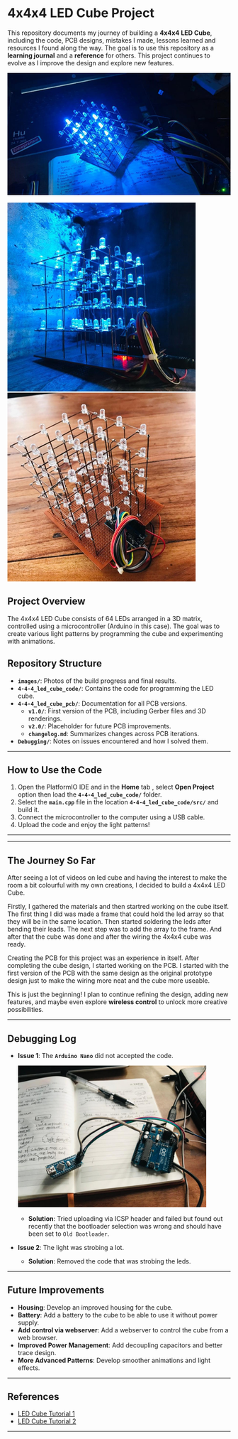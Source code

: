 # 4x4x4 LED Cube Project

This repository documents my journey of building a **4x4x4 LED Cube**, including the code, PCB designs, mistakes I made, lessons learned and resources I found along the way. The goal is to use this repository as a **learning journal** and a **reference** for others. This project continues to evolve as I improve the design and explore new features.

![LED Cube](./images/final-cube.jpg)

<p float="left">
<img src="./images/cube-image%20(46).jpg" width="425"/> 
<img src="./images/cube-image%20(50).jpg" width="425"/>
</p>

<!-- # 4-4-4_led_cube

An interactive 4x4x4 LED Cube project with PCB design, code, debugging logs, and lessons learned, documenting my journey and future improvements.

This project was in the back of my head from few time. I thought this would be a nice showpiece and also enhance my learning and I embarked on this journey of creating an interactive 4x4x4 LED Cube. I hope you enjoy it! -->

## Project Overview

The 4x4x4 LED Cube consists of 64 LEDs arranged in a 3D matrix, controlled using a microcontroller (Arduino in this case). The goal was to create various light patterns by programming the cube and experimenting with animations.

<!--
## Repository Structure

444-LED-Cube/
│
├── Code/ # All code files (Arduino scripts or others)
│ └── main.ino # Example of the main code file
│
├── Images/ # All images related to the project
│ └── build-step1.jpg
│ └── final-cube.jpg
│
├── References/ # Any documentation, schematics, or research material
│ └── schematic.pdf
│ └── useful-links.txt
│
├── Debugging/ # Files describing mistakes, debugging notes
│ └── issues.md
│
└── README.md # Main README with an overview of the project -->

## Repository Structure

- **`images/`**: Photos of the build progress and final results.
- **`4-4-4_led_cube_code/`**: Contains the code for programming the LED cube.
- **`4-4-4_led_cube_pcb/`**: Documentation for all PCB versions.
  - **`v1.0/`**: First version of the PCB, including Gerber files and 3D renderings.
  - **`v2.0/`**: Placeholder for future PCB improvements.
  - **`changelog.md`**: Summarizes changes across PCB iterations.
- **`Debugging/`**: Notes on issues encountered and how I solved them.

---

## How to Use the Code

1. Open the PlatformIO IDE and in the **Home** tab , select **Open Project** option then load the **`4-4-4_led_cube_code/`** folder.
2. Select the **`main.cpp`** file in the location **`4-4-4_led_cube_code/src/`** and build it.
3. Connect the microcontroller to the computer using a USB cable.
4. Upload the code and enjoy the light patterns!

---

---

## The Journey So Far

After seeing a lot of videos on led cube and having the interest to make the room a bit colourful with my own creations, I decided to build a 4x4x4 LED Cube.

Firstly, I gathered the materials and then startred working on the cube itself. The first thing I did was made a frame that could hold the led array so that they will be in the same location. Then started soldering the leds after bending their leads. The next step was to add the array to the frame. And after that the cube was done and after the wiring the 4x4x4 cube was ready.

Creating the PCB for this project was an experience in itself. After completing the cube design, I started working on the PCB. I started with the first version of the PCB with the same design as the original prototype design just to make the wiring more neat and the cube more useable.

This is just the beginning! I plan to continue refining the design, adding new features, and maybe even explore **wireless control** to unlock more creative possibilities.

---

## Debugging Log

- **Issue 1**: The **`Arduino Nano`** did not accepted the code.
  <p float ="left"> <img src="./images/cube-image%20(36).jpg" width="425"/>
  </p>

  - **Solution**: Tried uploading via ICSP header and failed but found out recently that the bootloader selection was wrong and should have been set to `Old Bootloader`.

- **Issue 2**: The light was strobing a lot.
  - **Solution**: Removed the code that was strobing the leds.

---

## Future Improvements

- **Housing**: Develop an improved housing for the cube.
- **Battery**: Add a battery to the cube to be able to use it without power supply.
- **Add control via webserver**: Add a webserver to control the cube from a web browser.
- **Improved Power Management**: Add decoupling capacitors and better trace design.
- **More Advanced Patterns**: Develop smoother animations and light effects.

---

## References

<!-- - [Link to Notion Page](#)
- Original Schematic: `References/schematic-original.pdf` -->

- [LED Cube Tutorial 1](https://www.youtube.com/watch?v=2BlVUKW5hL0)
- [LED Cube Tutorial 2](https://www.youtube.com/watch?v=YUcU2sJs1o8)

---

<!--
4x4x4 LED Cube Project
This repository documents my journey of building a 4x4x4 LED Cube, including the code, mistakes I made, lessons learned, and resources I found along the way. The purpose of this repository is to serve as a reference for myself and others who are interested in building a similar project or learning from my experience.

Repository Structure
Code/: Contains all the code files used for programming the cube.
Images/: Build progress photos and the final cube images.
References/: Documents, schematics, and useful resources I referred to.
Debugging/: A log of mistakes I made and how I fixed them (or thought I fixed them).

What I Learned
Soldering Practice: This project gave me a lot of practice in precision soldering and reinforced the importance of flux.
Multiplexing and Persistence of Vision (POV): I understood how multiplexing works and how to use it efficiently to control multiple LEDs with fewer pins.
Debugging Complex Wiring: I initially misdiagnosed a wiring issue that caused the LEDs in specific rows to behave incorrectly. It turned out to be a common ground issue, not faulty transistors, as I originally thought. -->
